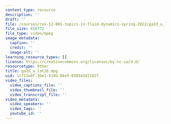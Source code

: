 ```yaml
---
content_type: resource
description: ''
draft: ''
file: /courses/res-12-001-topics-in-fluid-dynamics-spring-2022/ga2d_u_lat20.mpg
file_size: 916772
file_type: video/mpeg
image_metadata:
  caption: ''
  credit: ''
  image-alt: ''
learning_resource_types: []
license: https://creativecommons.org/licenses/by-nc-sa/4.0/
resourcetype: Other
title: ga2d_u_lat20.mpg
uid: 1cf11e0f-3be1-418b-86e5-0385e5d21627
video_files:
  video_captions_file: ''
  video_thumbnail_file: ''
  video_transcript_file: ''
video_metadata:
  video_speakers: ''
  video_tags: ''
  youtube_id: ''
---
```

